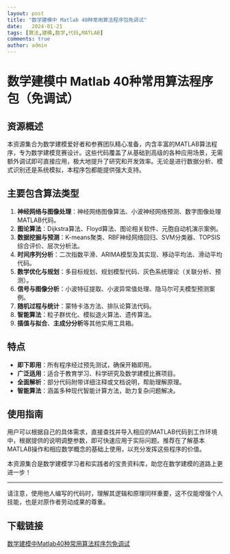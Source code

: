 ```yaml
---
layout: post
title: "数学建模中 Matlab 40种常用算法程序包免调试"
date:   2024-01-21
tags: [算法,建模,数学,代码,MATLAB]
comments: true
author: admin
---
```

# 数学建模中 Matlab 40种常用算法程序包（免调试）

## 资源概述

本资源集合为数学建模爱好者和参赛团队精心准备，内含丰富的MATLAB算法程序，专为数学建模竞赛设计。这些代码覆盖了从基础到高级的各种应用场景，无需额外调试即可直接应用，极大地提升了研究和开发效率。无论是进行数据分析、模式识别还是系统模拟，本程序包都能提供强大支持。

## 主要包含算法类型

1. **神经网络与图像处理**：神经网络图像算法、小波神经网络预测、数字图像处理MATLAB代码。
2. **图论算法**：Dijkstra算法、Floyd算法、图论相关软件、元胞自动机演示案例。
3. **数据挖掘与预测**：K-means聚类、RBF神经网络回归、SVM分类器、TOPSIS综合评价、层次分析法。
4. **时间序列分析**：二次指数平滑、ARIMA模型及其实现、移动平均法、滑动平均代码。
5. **数学优化与规划**：多目标规划、规划模型代码、灰色系统理论（关联分析、预测）。
6. **信号与图像分析**：小波特征提取、小波异常值处理、隐马尔可夫模型预测案例。
7. **随机过程与统计**：蒙特卡洛方法、排队论算法代码。
8. **智能算法**：粒子群优化、模拟退火算法、遗传算法。
9. **插值与拟合**、**主成分分析**等其他实用工具箱。

## 特点

- **即下即用**：所有程序经过预先测试，确保开箱即用。
- **广泛适用**：适合于教育学习、科学研究及数学建模比赛项目。
- **全面解析**：部分代码附带详细注释或文档说明，帮助理解原理。
- **智能算法**：涵盖多种现代智能计算方法，助力复杂问题解决。

## 使用指南

用户可以根据自己的具体需求，直接查找并导入相应的MATLAB代码到工作环境中，根据提供的说明调整参数，即可快速应用于实际问题。推荐在了解基本MATLAB操作和相应数学概念的基础上使用，以充分发挥这些程序的价值。

本资源集合是数学建模学习者和实践者的宝贵资料库，助您在数学建模的道路上更进一步！

---

请注意，使用他人编写的代码时，理解其逻辑和原理同样重要，这不仅能增强个人技能，也是对原作者劳动成果的尊重。

## 下载链接

[数学建模中Matlab40种常用算法程序包免调试](https://pan.quark.cn/s/86d4934562dd)
